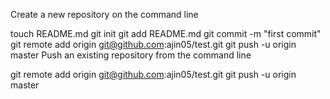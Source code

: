 Create a new repository on the command line

touch README.md
git init
git add README.md
git commit -m "first commit"
git remote add origin git@github.com:ajin05/test.git
git push -u origin master
Push an existing repository from the command line

git remote add origin git@github.com:ajin05/test.git
git push -u origin master
